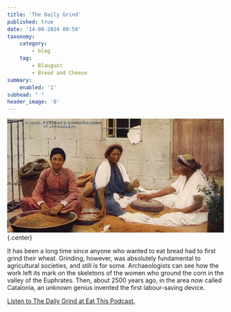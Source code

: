 ```yaml
---
title: 'The Daily Grind'
published: true
date: '14-08-2024 09:50'
taxonomy:
    category:
        - blog
    tag:
        - Blaugust
        - Bread and Cheese
summary:
    enabled: '1'
subhead: " "
header_image: '0'
---
```


![Three women seated on the ground in front of a building. On the left, a woman in a red dress has her hands in a bowl of wheat seeds. On the right, a woman in a blue dress holds the handle of a rotary quern. On the far right, a woman in white feeds wheat into the hole in the centre of the quern. From a 1912 postcard entitled Peasants Grinding Corn at Jerusalem.](odb-14-image.jpg){.center}

It has been a long time since anyone who wanted to eat bread had to first grind their wheat. Grinding, however, was absolutely fundamental to agricultural societies, and still is for some. Archaeologists can see how the work left its mark on the skeletons of the women who ground the corn in the valley of the Euphrates. Then, about 2500 years ago, in the area now called Catalonia, an unknown genius invented the first labour-saving device.

<a href="https://www.eatthispodcast.com/our-daily-bread-14/" rel=canonical>Listen to The Daily Grind at Eat This Podcast.</a>